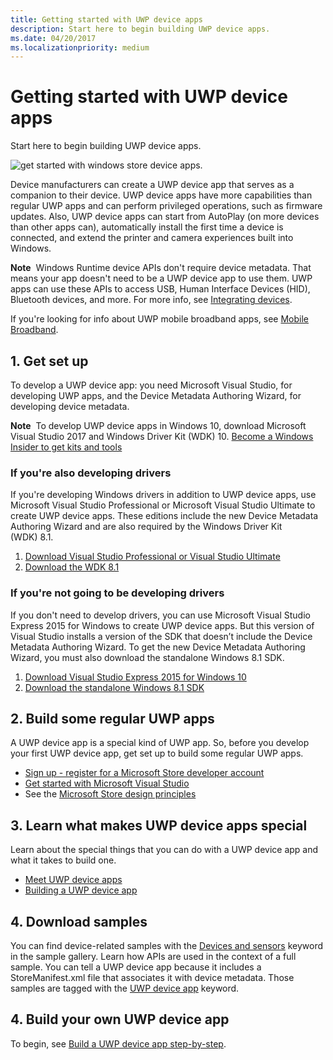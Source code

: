 ```yaml
---
title: Getting started with UWP device apps
description: Start here to begin building UWP device apps.
ms.date: 04/20/2017
ms.localizationpriority: medium
---
```


# Getting started with UWP device apps


Start here to begin building UWP device apps.

![get started with windows store device apps.](images/devices-diagram-350x350.png)

Device manufacturers can create a UWP device app that serves as a companion to their device. UWP device apps have more capabilities than regular UWP apps and can perform privileged operations, such as firmware updates. Also, UWP device apps can start from AutoPlay (on more devices than other apps can), automatically install the first time a device is connected, and extend the printer and camera experiences built into Windows.

**Note**  Windows Runtime device APIs don't require device metadata. That means your app doesn't need to be a UWP device app to use them. UWP apps can use these APIs to access USB, Human Interface Devices (HID), Bluetooth devices, and more. For more info, see [Integrating devices](/previous-versions/windows/apps/dn263141(v=win.10)).

 

If you're looking for info about UWP mobile broadband apps, see [Mobile Broadband](../mobilebroadband/index.md).

## <span id="1._get_set_up"></span><span id="1._GET_SET_UP"></span>1. Get set up


To develop a UWP device app: you need Microsoft Visual Studio, for developing UWP apps, and the Device Metadata Authoring Wizard, for developing device metadata.

**Note**  To develop UWP device apps in Windows 10, download Microsoft Visual Studio 2017 and Windows Driver Kit (WDK) 10. [Become a Windows Insider to get kits and tools](https://go.microsoft.com/fwlink/p/?LinkId=526775)

 

### <span id="If_you_re_also_developing_drivers"></span><span id="if_you_re_also_developing_drivers"></span><span id="IF_YOU_RE_ALSO_DEVELOPING_DRIVERS"></span>If you're also developing drivers

If you're developing Windows drivers in addition to UWP device apps, use Microsoft Visual Studio Professional or Microsoft Visual Studio Ultimate to create UWP device apps. These editions include the new Device Metadata Authoring Wizard and are also required by the Windows Driver Kit (WDK) 8.1.

1.  [Download Visual Studio Professional or Visual Studio Ultimate](https://go.microsoft.com/fwlink/p/?LinkId=302196)
2.  [Download the WDK 8.1](https://go.microsoft.com/fwlink/p/?LinkId=302196)

### <span id="If_you_re_not_going_to_be_developing_drivers"></span><span id="if_you_re_not_going_to_be_developing_drivers"></span><span id="IF_YOU_RE_NOT_GOING_TO_BE_DEVELOPING_DRIVERS"></span>If you're not going to be developing drivers

If you don't need to develop drivers, you can use Microsoft Visual Studio Express 2015 for Windows to create UWP device apps. But this version of Visual Studio installs a version of the SDK that doesn’t include the Device Metadata Authoring Wizard. To get the new Device Metadata Authoring Wizard, you must also download the standalone Windows 8.1 SDK.

1.  [Download Visual Studio Express 2015 for Windows 10](https://visualstudio.microsoft.com/vs/express/)
2.  [Download the standalone Windows 8.1 SDK](https://go.microsoft.com/fwlink/p/?LinkId=302196)

## <span id="2._build_some_regular_windows_store_apps"></span><span id="2._BUILD_SOME_REGULAR_WINDOWS_STORE_APPS"></span>2. Build some regular UWP apps


A UWP device app is a special kind of UWP app. So, before you develop your first UWP device app, get set up to build some regular UWP apps.

-   [Sign up - register for a Microsoft Store developer account](https://go.microsoft.com/fwlink/p/?LinkId=302197)
-   [Get started with Microsoft Visual Studio](/previous-versions/windows/apps/br211384(v=win.10))
-   See the [Microsoft Store design principles](/windows/uwp/design/)

## <span id="3._learn_what_makes_windows_store_device_apps_special"></span><span id="3._LEARN_WHAT_MAKES_WINDOWS_STORE_DEVICE_APPS_SPECIAL"></span>3. Learn what makes UWP device apps special


Learn about the special things that you can do with a UWP device app and what it takes to build one.

-   [Meet UWP device apps](meet-uwp-device-apps.md)
-   [Building a UWP device app](the-workflow.md)

## <span id="4._download_samples"></span><span id="4._DOWNLOAD_SAMPLES"></span>4. Download samples


You can find device-related samples with the [Devices and sensors](/samples/browse/) keyword in the sample gallery. Learn how APIs are used in the context of a full sample. You can tell a UWP device app because it includes a StoreManifest.xml file that associates it with device metadata. Those samples are tagged with the [UWP device app](/samples/browse/) keyword.

## <span id="4._build_your_own_windows_store_device_app"></span><span id="4._BUILD_YOUR_OWN_WINDOWS_STORE_DEVICE_APP"></span>4. Build your own UWP device app


To begin, see [Build a UWP device app step-by-step](build-a-uwp-device-app-step-by-step.md).

